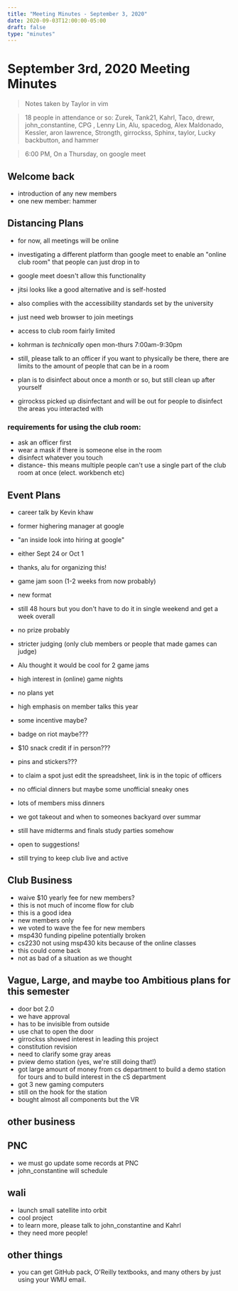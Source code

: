 ```yaml
---
title: "Meeting Minutes - September 3, 2020"
date: 2020-09-03T12:00:00-05:00
draft: false
type: "minutes"
---
```


# September 3rd, 2020 Meeting Minutes
> Notes taken by Taylor in vim

> 18 people in attendance or so: Zurek, Tank21, Kahrl, Taco, drewr, john_constantine, CPG , Lenny Lin, Alu, spacedog, Alex Maldonado, Kessler, aron lawrence, Strongth, girrockss, Sphinx, taylor, Lucky backbutton, and hammer 

> 6:00 PM, On a Thursday, on google meet

## Welcome back
* introduction of any new members
* one new member: hammer

## Distancing Plans
* for now, all meetings will be online
* investigating a different platform than google meet to enable an "online club room" that people can just drop in to
* google meet doesn't allow this functionality
* jitsi looks like a good alternative and is self-hosted
* also complies with the accessibility standards set by the university
* just need web browser to join meetings

* access to club room fairly limited
* kohrman is *technically* open mon-thurs 7:00am-9:30pm
* still, please talk to an officer if you want to physically be there, there are limits to the amount of people that can be in a room
* plan is to disinfect about once a month or so, but still clean up after yourself
* girrockss picked up disinfectant and will be out for people to disinfect the areas you interacted with 

### requirements for using the club room:
* ask an officer first
* wear a mask if there is someone else in the room
* disinfect whatever you touch
* distance- this means multiple people can't use a single part of the club room at once (elect. workbench etc)

## Event Plans
* career talk by Kevin khaw
* former highering manager at google
* "an inside look into hiring at google"
* either Sept 24 or Oct 1
* thanks, alu for organizing this!

* game jam soon (1-2 weeks from now probably)
* new format
* still 48 hours but you don't have to do it in single weekend and get a week overall
* no prize probably
* stricter judging (only club members or people that made games can judge)
* Alu thought it would be cool for 2 game jams

* high interest in (online) game nights
* no plans yet

* high emphasis on member talks this year
* some incentive maybe?
* badge on riot maybe???
* $10 snack credit if in person???
* pins and stickers???
* to claim a spot just edit the spreadsheet, link is in the topic of officers

* no official dinners but maybe some unofficial sneaky ones
* lots of members miss dinners
* we got takeout and when to someones backyard over summar

* still have midterms and finals study parties somehow

* open to suggestions!
* still trying to keep club live and active

## Club Business
* waive $10 yearly fee for new members?
* this is not much of income flow for club
* this is a good idea
* new members only
* we voted to wave the fee for new members
* msp430 funding pipeline potentially broken
* cs2230 not using msp430 kits because of the online classes
* this could come back
* not as bad of a situation as we thought

## Vague, Large, and maybe too Ambitious plans for this semester
* door bot 2.0
* we have approval
* has to be invisible from outside
* use chat to open the door
* girrockss showed interest in leading this project
* constitution revision
* need to clarify some gray areas
* pview demo station (yes, we're still doing that!)
* got large amount of money from cs department to build a demo station for tours and to build interest in the cS department
* got 3 new gaming computers
* still on the hook for the station
* bought almost all components but the VR

## other business

## PNC
* we must go update some records at PNC
* john_constantine will schedule

## wali
* launch small satellite  into orbit
* cool project
* to learn more, please talk to john_constantine and Kahrl
* they need more people!

## other things
* you can get GitHub pack, O'Reilly  textbooks, and many others by just using your WMU email.

